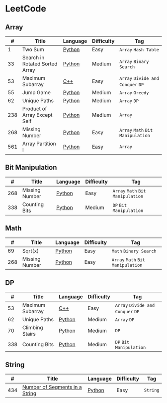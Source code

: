 

# LeetCode

## Array

| #  | Title        |Language       |Difficulty       |Tag                |
| ---- | ------------ | ------------- | --------------- | ----------------- |
| 1  | Two Sum      | [Python](https://github.com/zjjyh96/LeetCode/blob/master/Python/001.py)        |Easy             |`Array` `Hash Table`   |
| 33 | Search in Rotated Sorted Array | [Python](https://github.com/zjjyh96/LeetCode/blob/master/Python/033.py)        |Medium           |`Array` `Binary Search`       |
| 53 | Maximum Subarray    | [C++](https://github.com/zjjyh96/LeetCode/blob/master/C%2B%2B/053.cpp) |Easy           |`Array` `Divide and Conquer` `DP`       |
| 55 | Jump Game    | [Python](https://github.com/zjjyh96/LeetCode/blob/master/Python/055.py)        |Medium           |`Array` `Greedy`       |
| 62 | Unique Paths | [Python](https://github.com/zjjyh96/LeetCode/blob/master/Python/062.py)        |Medium           |`Array` `DP`       |
| 238| Product of Array Except Self | [Python](https://github.com/zjjyh96/LeetCode/blob/master/Python/238.py)        |Medium           |`Array`       |
| 268| Missing Number    | [Python](https://github.com/zjjyh96/LeetCode/blob/master/Python/268.py)   |Easy           |`Array` `Math` `Bit Manipulation`       |
| 561| Array Partition I    | [Python](https://github.com/zjjyh96/LeetCode/blob/master/Python/561.py)|Easy           |`Array`       |

## Bit Manipulation

| #    | Title        |Language       |Difficulty       |Tag                |
| ---- | ------------ | ------------- | --------------- | ----------------- |
| 268  | Missing Number  | [Python](https://github.com/zjjyh96/LeetCode/blob/master/Python/268.py)     |Easy             |`Array` `Math` `Bit Manipulation`       |
| 338  | Counting Bits   | [Python](https://github.com/zjjyh96/LeetCode/blob/master/Python/338.py)     |Medium           |`DP` `Bit Manipulation`  |


## Math

| #    | Title        |Language       |Difficulty       |Tag                |
| ---- | ------------ | ------------- | --------------- | ----------------- |
| 69   | Sqrt(x)         | [Python](https://github.com/zjjyh96/LeetCode/blob/master/Python/069.py)     |Easy             |`Math` `Binary Search`  |
| 268  | Missing Number  | [Python](https://github.com/zjjyh96/LeetCode/blob/master/Python/268.py)     |Easy             |`Array` `Math` `Bit Manipulation`       |

## DP

| #    | Title        |Language       |Difficulty       |Tag                |
| ---- | ------------ | ------------- | --------------- | ----------------- |
| 53 | Maximum Subarray    | [C++](https://github.com/zjjyh96/LeetCode/blob/master/C%2B%2B/053.cpp) |Easy           |`Array` `Divide and Conquer` `DP`       |
| 62 | Unique Paths | [Python](https://github.com/zjjyh96/LeetCode/blob/master/Python/062.py)        |Medium           |`Array` `DP`       |
| 70 | Climbing Stairs | [Python](https://github.com/zjjyh96/LeetCode/blob/master/Python/070.py)        |Medium           |`DP`       |
| 338  | Counting Bits   | [Python](https://github.com/zjjyh96/LeetCode/blob/master/Python/338.py)     |Medium           |`DP` `Bit Manipulation`  |

## String

| #    | Title        |Language       |Difficulty       |Tag                |
| ---- | ------------ | ------------- | --------------- | ----------------- |
| 434 | [Number of Segments in a String](https://leetcode.com/problems/number-of-segments-in-a-string/description/)| [Python](https://github.com/zjjyh96/LeetCode/blob/master/Python/434.py) |Easy |`String`|
